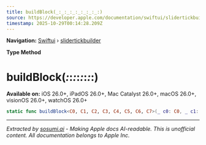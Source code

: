 ```yaml
---
title: buildBlock(_:_:_:_:_:_:_:_:)
source: https://developer.apple.com/documentation/swiftui/slidertickbuilder/buildblock(_:_:_:_:_:_:_:_:)
timestamp: 2025-10-29T00:14:28.209Z
---
```


**Navigation:** [Swiftui](/documentation/swiftui) › [slidertickbuilder](/documentation/swiftui/slidertickbuilder)

**Type Method**

# buildBlock(_:_:_:_:_:_:_:_:)

**Available on:** iOS 26.0+, iPadOS 26.0+, Mac Catalyst 26.0+, macOS 26.0+, visionOS 26.0+, watchOS 26.0+

```swift
static func buildBlock<C0, C1, C2, C3, C4, C5, C6, C7>(_ c0: C0, _ c1: C1, _ c2: C2, _ c3: C3, _ c4: C4, _ c5: C5, _ c6: C6, _ c7: C7) -> some SliderTickContent<V> where V == C0.Value, C0 : SliderTickContent, C1 : SliderTickContent, C2 : SliderTickContent, C3 : SliderTickContent, C4 : SliderTickContent, C5 : SliderTickContent, C6 : SliderTickContent, C7 : SliderTickContent, C0.Value == C1.Value, C1.Value == C2.Value, C2.Value == C3.Value, C3.Value == C4.Value, C4.Value == C5.Value, C5.Value == C6.Value, C6.Value == C7.Value
```

---

*Extracted by [sosumi.ai](https://sosumi.ai) - Making Apple docs AI-readable.*
*This is unofficial content. All documentation belongs to Apple Inc.*
